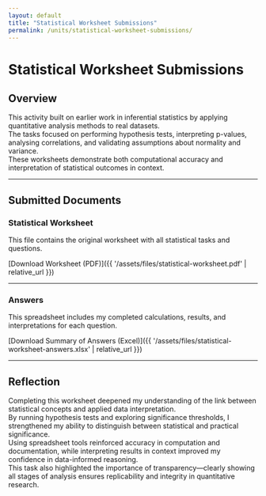 ```yaml
---
layout: default
title: "Statistical Worksheet Submissions"
permalink: /units/statistical-worksheet-submissions/
---
```


# Statistical Worksheet Submissions

## Overview

This activity built on earlier work in inferential statistics by applying quantitative analysis methods to real datasets.  
The tasks focused on performing hypothesis tests, interpreting p-values, analysing correlations, and validating assumptions about normality and variance.  
These worksheets demonstrate both computational accuracy and interpretation of statistical outcomes in context.

---

## Submitted Documents

### Statistical Worksheet
This file contains the original worksheet with all statistical tasks and questions.

[Download Worksheet (PDF)]({{ '/assets/files/statistical-worksheet.pdf' | relative_url }})

---

### Answers
This spreadsheet includes my completed calculations, results, and interpretations for each question.

[Download Summary of Answers (Excel)]({{ '/assets/files/statistical-worksheet-answers.xlsx' | relative_url }})

---

## Reflection

Completing this worksheet deepened my understanding of the link between statistical concepts and applied data interpretation.  
By running hypothesis tests and exploring significance thresholds, I strengthened my ability to distinguish between statistical and practical significance.  
Using spreadsheet tools reinforced accuracy in computation and documentation, while interpreting results in context improved my confidence in data-informed reasoning.  
This task also highlighted the importance of transparency—clearly showing all stages of analysis ensures replicability and integrity in quantitative research.


